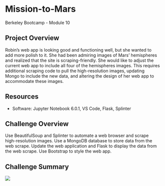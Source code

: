 # Mission-to-Mars
Berkeley Bootcamp - Module 10

## Project Overview
Robin’s web app is looking good and functioning well, but she wanted to add more polish to it. She had been admiring images of Mars’ hemispheres and realized that the site is scraping-friendly. She would like to adjust the current web app to include all four of the hemispheres images. This requires additional scraping code to pull the high-resolution images, updating Mongo to include the new data, and altering the design of her web app to accommodate these images.

## Resources
- Software: Jupyter Notebook 6.0.1, VS Code, Flask, Splinter

## Challenge Overview
Use BeautifulSoup and Splinter to automate a web browser and scrape high-resolution images.
Use a MongoDB database to store data from the web scrape.
Update the web application and Flask to display the data from the web scrape.
Use Bootstrap to style the web app.

## Challenge Summary

![](https://github.com/hackydunk/Mission-to-Mars/blob/master/webapp_screenshot.PNG) 

